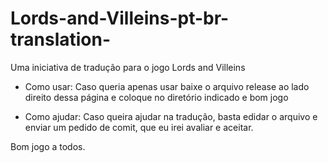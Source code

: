 # Lords-and-Villeins-pt-br-translation-
Uma iniciativa de tradução para o jogo Lords and Villeins


- Como usar:
Caso queria apenas usar baixe o arquivo release ao lado direito dessa página e coloque no diretório indicado e bom jogo

- Como ajudar:
Caso queira ajudar na tradução, basta edidar o arquivo e enviar um pedido de comit, que eu irei avaliar e aceitar. 

Bom jogo a todos.
